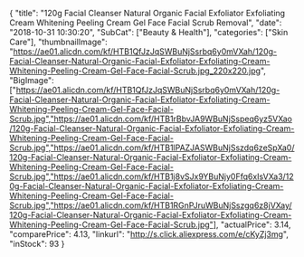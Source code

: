 {
	"title": "120g Facial Cleanser Natural Organic Facial Exfoliator Exfoliating Cream Whitening Peeling Cream Gel Face Facial Scrub Removal",
	"date": "2018-10-31 10:30:20",
	"SubCat": ["Beauty & Health"],
	"categories": ["Skin Care"],
	"thumbnailImage": "https://ae01.alicdn.com/kf/HTB1QfJzJqSWBuNjSsrbq6y0mVXah/120g-Facial-Cleanser-Natural-Organic-Facial-Exfoliator-Exfoliating-Cream-Whitening-Peeling-Cream-Gel-Face-Facial-Scrub.jpg_220x220.jpg",
	"BigImage": ["https://ae01.alicdn.com/kf/HTB1QfJzJqSWBuNjSsrbq6y0mVXah/120g-Facial-Cleanser-Natural-Organic-Facial-Exfoliator-Exfoliating-Cream-Whitening-Peeling-Cream-Gel-Face-Facial-Scrub.jpg","https://ae01.alicdn.com/kf/HTB1rBbvJA9WBuNjSspeq6yz5VXao/120g-Facial-Cleanser-Natural-Organic-Facial-Exfoliator-Exfoliating-Cream-Whitening-Peeling-Cream-Gel-Face-Facial-Scrub.jpg","https://ae01.alicdn.com/kf/HTB1lPAZJASWBuNjSszdq6zeSpXa0/120g-Facial-Cleanser-Natural-Organic-Facial-Exfoliator-Exfoliating-Cream-Whitening-Peeling-Cream-Gel-Face-Facial-Scrub.jpg","https://ae01.alicdn.com/kf/HTB1j8vSJx9YBuNjy0Ffq6xIsVXa3/120g-Facial-Cleanser-Natural-Organic-Facial-Exfoliator-Exfoliating-Cream-Whitening-Peeling-Cream-Gel-Face-Facial-Scrub.jpg","https://ae01.alicdn.com/kf/HTB1RGnPJruWBuNjSszgq6z8jVXay/120g-Facial-Cleanser-Natural-Organic-Facial-Exfoliator-Exfoliating-Cream-Whitening-Peeling-Cream-Gel-Face-Facial-Scrub.jpg"],
	"actualPrice": 3.14,
	"comparePrice": 4.13,
	"linkurl": "http://s.click.aliexpress.com/e/cKyZj3mg",
	"inStock": 93
}
